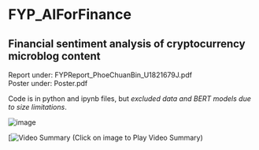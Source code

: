 # FYP_AIForFinance
## Financial sentiment analysis of cryptocurrency microblog content

Report under: FYPReport_PhoeChuanBin_U1821679J.pdf  
Poster under: Poster.pdf  

Code is in python and ipynb files, but _excluded data and BERT models due to size limitations_.

![image](https://user-images.githubusercontent.com/35805397/160373887-ed11936d-0ad2-4b5b-93c0-7db0bee7c92d.png)

[![Video Summary](https://youtu.be/gz9scGnIg-g)
(Click on image to Play Video Summary)



